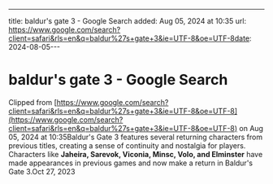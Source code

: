 ---
title: baldur's gate 3 - Google Search
added: Aug 05, 2024 at 10:35
url: https://www.google.com/search?client=safari&rls=en&q=baldur%27s+gate+3&ie=UTF-8&oe=UTF-8date: 2024-08-05---

# baldur's gate 3 - Google Search

Clipped from [https://www.google.com/search?client=safari&rls=en&q=baldur%27s+gate+3&ie=UTF-8&oe=UTF-8](https://www.google.com/search?client=safari&rls=en&q=baldur%27s+gate+3&ie=UTF-8&oe=UTF-8) on Aug 05, 2024 at 10:35Baldur's Gate 3 features several returning characters from previous titles, creating a sense of continuity and nostalgia for players. Characters like **Jaheira, Sarevok, Viconia, Minsc, Volo, and Elminster** have made appearances in previous games and now make a return in Baldur's Gate 3.Oct 27, 2023

